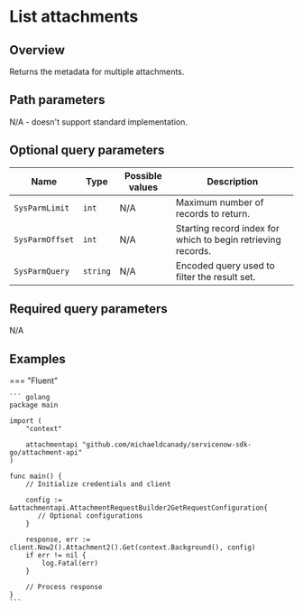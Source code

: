 # List attachments

## Overview

Returns the metadata for multiple attachments.

## Path parameters

N/A - doesn't support standard implementation.

## Optional query parameters

| Name            | Type     | Possible values | Description                                                  |
|-----------------|----------|-----------------|--------------------------------------------------------------|
| `SysParmLimit`  | `int`    | N/A             | Maximum number of records to return.                         |
| `SysParmOffset` | `int`    | N/A             | Starting record index for which to begin retrieving records. |
| `SysParmQuery`  | `string` | N/A             | Encoded query used to filter the result set.                 |

## Required query parameters

N/A

## Examples

=== "Fluent"

    ``` golang
    package main

    import (
        "context"

        attachmentapi "github.com/michaeldcanady/servicenow-sdk-go/attachment-api"
    )

    func main() {
        // Initialize credentials and client

        config := &attachmentapi.AttachmentRequestBuilder2GetRequestConfiguration{
           // Optional configurations
        }

        response, err := client.Now2().Attachment2().Get(context.Background(), config)
        if err != nil {
            log.Fatal(err)
        }

        // Process response
    }
    ```
